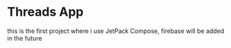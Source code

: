 # Threads App
this is the first project where i use JetPack Compose, firebase will be added in the future
